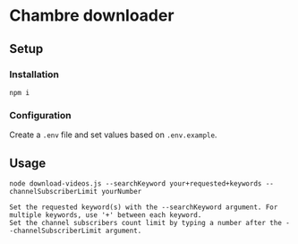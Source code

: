 # Chambre downloader

## Setup

### Installation

```
npm i
```

### Configuration

Create a `.env` file and set values based on `.env.example`.

## Usage

```
node download-videos.js --searchKeyword your+requested+keywords --channelSubscriberLimit yourNumber

Set the requested keyword(s) with the --searchKeyword argument. For multiple keywords, use '+' between each keyword.
Set the channel subscribers count limit by typing a number after the --channelSubscriberLimit argument.
```
